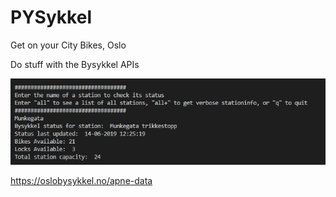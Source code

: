# PYSykkel
Get on your City Bikes, Oslo

Do stuff with the Bysykkel APIs 

![alt text](https://github.com/Grue91/PYSykkel/blob/master/Img1.jpg)

https://oslobysykkel.no/apne-data